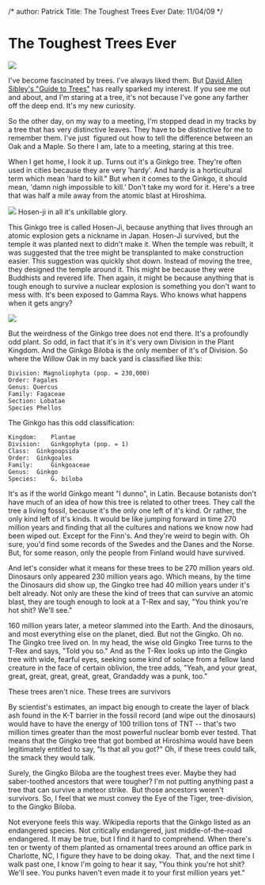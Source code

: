 /*
author: Patrick
Title: The Toughest Trees Ever
Date: 11/04/09
*/

# The Toughest Trees Ever

<div class="aside left clear">

<img src="http://sendreinforcements.com/wp-content/uploads/2009/10/400px-Ginkgo_Biloba_Leaves_-_Black_Background.jpg">

</div>

I've become fascinated by trees. I've always liked them. But [David Allen Sibley's "Guide to Trees"](http://www.amazon.com/Sibley-Guide-Trees-David-Allen/dp/037541519X) has really sparked my interest. If you see me out and about, and I'm staring at a tree, it's not because I've gone any farther off the deep end. It's my new curiosity.

So the other day, on my way to a meeting, I'm stopped dead in my tracks by a tree that has very distinctive leaves. They have to be distinctive for me to remember them. I've just  figured out how to tell the difference between an Oak and a Maple. So there I am,
late to a meeting, staring at this tree.

When I get home, I look it up. Turns out it's a Ginkgo tree. They're often used in cities because they are very 'hardy'. And hardy is a horticultural term which mean 'hard to kill." But when it comes to the Ginkgo, it should mean, 'damn nigh impossible to kill.' Don't take my word for it. Here's a tree that was half a mile away from the atomic blast at Hiroshima.


<div class="aside right clear big">

<img src="http://sendreinforcements.com/wp-content/uploads/2009/10/Hiroshimahosen1a.jpg">
Hosen-ji in all it's unkillable glory.
</div>


This Ginkgo tree is called Hosen-Ji, because anything that lives through an atomic explosion gets a nickname in Japan. Hosen-Ji survived, but the temple it was planted next to didn't make it. When the temple was rebuilt, it was suggested that the tree might be transplanted to make construction easier. This suggestion was quickly shot down. Instead of moving the tree, they designed the temple around it. This might be because they were Buddhists and revered life. Then again, it might be because anything that is tough enough to survive a nuclear explosion is something you don't want to mess with. It's been exposed to Gamma Rays. Who knows what happens when it gets angry?

<div class="aside left clear">

<img src="http://sendreinforcements.com/wp-content/uploads/2009/10/Nov_ginko.jpg">

</div>

But the weirdness of the Ginkgo tree does not end there. It's a profoundly odd plant. So odd, in fact that it's in it's very own Division in the Plant Kingdom. And the Ginkgo Biloba is the only member of it's of Division. So where the Willow Oak in my back yard is classified like this:





	Division: Magnoliophyta (pop. = 230,000)
	Order: Fagales
	Genus: Quercus
	Family: Fagaceae
	Section: Lobatae
	Species Phellos

The Ginkgo has this odd classification:

	Kingdom: 	Plantae
	Division: 	Ginkgophyta (pop. = 1)
	Class: 	Ginkgoopsida
	Order: 	Ginkgoales
	Family: 	Ginkgoaceae
	Genus: 	Ginkgo
	Species: 	G. biloba

It's as if the world Ginkgo meant "I dunno", in Latin. Because botanists don't have much of an idea of how this tree is related to other trees. They call the tree a living fossil, because it's the only one left of it's kind. Or rather, the only kind left of it's kinds. It would be like jumping forward in time 270 million years and finding that all the cultures and nations we know now had been wiped out. Except for the Finn's. And they're weird to begin with. Oh sure, you'd find some records of the Swedes and the Danes and the Norse. But, for some reason, only the people from Finland would have survived.

And let's consider what it means for these trees to be 270 million years old. Dinosaurs only appeared 230 million years ago. Which means, by the time the Dinosaurs did show up, the Gingko tree had 40 million years under it's belt already. Not only are these the kind of trees that can survive an atomic blast, they are tough enough to look at a T-Rex and say, "You think you're hot shit? We'll see."

160 million years later, a meteor slammed into the Earth.  And the dinosaurs, and most everything else on the planet, died. But not the Gingko. Oh no. The Gingko tree lived on. In my head, the wise old Gingko Tree turns to the T-Rex and says, "Told you so." And as the T-Rex looks up into the Gingko tree with wide, fearful eyes, seeking some kind of solace from a fellow land creature in the face of certain oblivion,  the tree adds, "Yeah, and your great, great, great, great, great, great, Grandaddy was a punk, too."

These trees aren't nice. These trees are survivors

By scientist's estimates, an impact big enough to create the layer of black ash found in the K-T barrier in the fossil record (and wipe out the dinosaurs) would have to have the energy of 100 trillion tons of TNT -- that's two million times greater than the most powerful nuclear bomb ever tested. That means that the Gingko tree that got bombed at Hiroshima would have been legitimately entitled to say, "Is that all you got?" Oh, if these trees could talk, the smack they would talk.

Surely, the Gingko Biloba are the toughest trees ever. Maybe they had saber-toothed ancestors that were tougher? I'm not putting anything past a tree that can survive a meteor strike.  But those ancestors weren't survivors. So, I feel that we must convey the Eye of the Tiger, tree-division, to the Gingko Biloba.

Not everyone feels this way. Wikipedia reports that the Ginkgo listed as an endangered species. Not critically endangered, just middle-of-the-road endangered. It may be true, but I find it hard to comprehend. When there's ten or twenty of them planted as ornamental trees around an office park in Charlotte, NC, I figure they have to be doing okay.  That, and the next time I walk past one, I know I'm going to hear it say, "You think you're hot shit? We'll see. You punks haven't even made it to your first million years yet."
